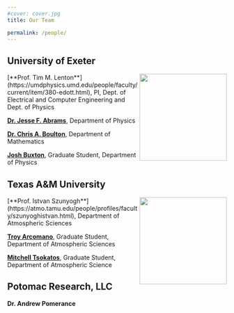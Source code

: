 ```yaml
---
#cover: cover.jpg
title: Our Team

permalink: /people/
---
```


## University of Exeter
<img style="float: right" src="../images/umd_logo.png" height="200">
[**Prof. Tim M. Lenton**](https://umdphysics.umd.edu/people/faculty/current/item/380-edott.html), PI, Dept. of Electrical and Computer Engineering and Dept. of Physics <a href="https://scholar.google.com/citations?user=z7boxkkAAAAJ&hl=en" title="Edward Ott Google Scholar"> <i style="color: #4788ee;" class="ai ai-google-scholar-square ai-lg"></i></a> <a href="https://en.wikipedia.org/wiki/Edward_Ott" title="Edward Ott Wikipedia"> <i style="color: #000000;" class="fab fa-wikipedia-w"></i></a>


[**Dr. Jesse F. Abrams**](https://umdphysics.umd.edu/people/faculty/current/item/173-girvan.html), Department of Physics <a href="https://scholar.google.com/citations?user=npKBI-oAAAAJ&hl=en" title="Michelle Girvan Google Scholar"> <i style="color: #4788ee;" class="ai ai-google-scholar-square ai-lg"></i></a> <a href="https://en.wikipedia.org/wiki/Michelle_Girvan" title="Michelle Girvan Wikipedia"> <i style="color: #000000;" class="fab fa-wikipedia-w"></i></a>

[**Dr. Chris A. Boulton**](https://www.math.umd.edu/~bhunt/), Department of Mathematics <a href="https://scholar.google.com/citations?user=ten7UlMAAAAJ&hl=en" title="Brian Hunt Google Scholar"> <i style="color: #4788ee;" class="ai ai-google-scholar-square ai-lg"></i></a>

[**Josh Buxton**](https://ireap.umd.edu/graduate-students/patel-dhruvit), Graduate Student, Department of Physics <a href="https://scholar.google.com/citations?user=mx7LoLsAAAAJ&hl=en" title="Dhruvit Patel Google Scholar"> <i style="color: #4788ee;" class="ai ai-google-scholar-square ai-lg"></i></a> <a href="https://www.linkedin.com/in/dhruvitpatel135/" title="Dhruvit Patel LinkedIn"> <i style="color: #0077b5;" class="fab fa-linkedin fa-lg"></i></a>

## Texas A&M University
<img style="float: right" src="../images/tamu_logo.png" height="200">
[**Prof. Istvan Szunyogh**](https://atmo.tamu.edu/people/profiles/faculty/szunyoghistvan.html), Department of Atmospheric Sciences <a href="https://scholar.google.com/citations?user=L4JW_JUAAAAJ&hl=en" title="Istvan Szunyogh Google Scholar"> <i style="color: #4788ee;" class="ai ai-google-scholar-square ai-lg"></i></a>

[**Troy Arcomano**](https://atmo.tamu.edu/people/profiles/students/arcomanotroy.html), Graduate Student, Department of Atmospheric Sciences <a href="https://scholar.google.com/citations?user=SBeD6doAAAAJ&hl=en" title="Troy Arcomano Google Scholar"> <i style="color: #4788ee;" class="ai ai-google-scholar-square ai-lg"></i></a> <a href="https://github.com/Arcomano1234" title="Troy Arcomano Github"> <i style="color: #632580;" class="fab fa-github-square fa-lg"></i></a>

[**Mitchell Tsokatos**](https://atmo.tamu.edu/people/profiles/students/tsokatosmitchell.html), Graduate Student, Department of Atmospheric Science 

## Potomac Research, LLC
**Dr. Andrew Pomerance** <a href="https://scholar.google.com/scholar?hl=en&as_sdt=0%2C9&q=andrew+pomerance&btnG=" title="Andrew Pomerance Google Scholar"> <i style="color: #4788ee;" class="ai ai-google-scholar-square ai-lg"></i></a> <a href="https://www.linkedin.com/in/andrew-pomerance-00338b90/" title="Andrew Pomerance LinkedIn"> <i style="color: #0077b5;" class="fab fa-linkedin fa-lg"></i></a>

